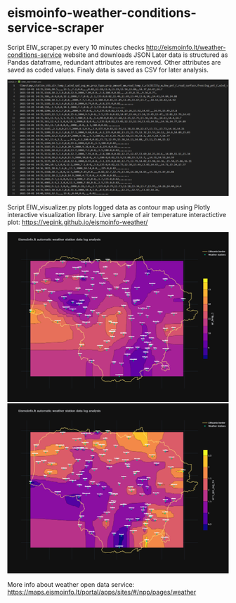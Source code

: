 # eismoinfo-weather-conditions-service-scraper
 Script EIW_scraper.py every 10 minutes checks http://eismoinfo.lt/weather-conditions-service website and downloads JSON 
 Later data is structured as Pandas dataframe, redundant attributes are removed. Other attributes are saved as coded values. 
 Finaly data is saved as CSV for later analysis.

<img src="/images/datasample.PNG" width="600"/>
 
Script EIW_visualizer.py plots logged data as contour map using Plotly interactive visualization library. 
Live sample of air temperature interactictive plot: https://vepink.github.io/eismoinfo-weather/

<img src="/images/mapsample_airtemp.png" width="600"/>
<img src="/images/mapsample_wind.png" width="600"/>

More info about weather open data service: https://maps.eismoinfo.lt/portal/apps/sites/#/npp/pages/weather
